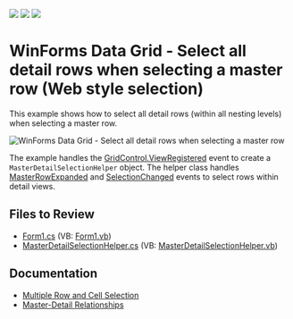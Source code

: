 <!-- default badges list -->
![](https://img.shields.io/endpoint?url=https://codecentral.devexpress.com/api/v1/VersionRange/128631349/14.1.3%2B)
[![](https://img.shields.io/badge/Open_in_DevExpress_Support_Center-FF7200?style=flat-square&logo=DevExpress&logoColor=white)](https://supportcenter.devexpress.com/ticket/details/T130639)
[![](https://img.shields.io/badge/📖_How_to_use_DevExpress_Examples-e9f6fc?style=flat-square)](https://docs.devexpress.com/GeneralInformation/403183)
<!-- default badges end -->

# WinForms Data Grid - Select all detail rows when selecting a master row (Web style selection)

This example shows how to select all detail rows (within all nesting levels) when selecting a master row.

![WinForms Data Grid - Select all detail rows when selecting a master row](https://raw.githubusercontent.com/DevExpress-Examples/how-to-select-all-detail-rows-when-selecting-a-master-row-checkboxrowselection-mode-t130639/14.1.3%2B/media/winforms-grid-select-detail-rows.png)

The example handles the [GridControl.ViewRegistered](https://docs.devexpress.com/WindowsForms/DevExpress.XtraGrid.GridControl.ViewRegistered) event to create a `MasterDetailSelectionHelper` object. The helper class handles [MasterRowExpanded](https://docs.devexpress.com/WindowsForms/DevExpress.XtraGrid.Views.Grid.GridView.MasterRowExpanded) and [SelectionChanged](https://docs.devexpress.com/WindowsForms/DevExpress.XtraGrid.Views.Base.ColumnView.SelectionChanged) events to select rows within detail views.


## Files to Review

* [Form1.cs](./CS/Form1.cs) (VB: [Form1.vb](./VB/Form1.vb))
* [MasterDetailSelectionHelper.cs](./CS/MasterDetailSelectionHelper.cs) (VB: [MasterDetailSelectionHelper.vb](./VB/MasterDetailSelectionHelper.vb))


## Documentation

* [Multiple Row and Cell Selection](https://docs.devexpress.com/WindowsForms/711/controls-and-libraries/data-grid/focus-and-selection-handling/multiple-row-and-cell-selection)
* [Master-Detail Relationships](https://docs.devexpress.com/WindowsForms/3473/controls-and-libraries/data-grid/master-detail-relationships)
